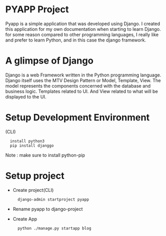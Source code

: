 # PYAPP Project

Pyapp is a simple application that was developed using Django. I created this application for my own documentation when starting to learn Django. for some reason compared to other programming languages, I really like and prefer to learn Python, and in this case the django framework.

# A glimpse of Django

Django is a web Framework written in the Python programming language. Django itself uses the MTV Design Pattern or Model, Template, View. The model represents the components concerned with the database and business logic. Templates related to UI. And View related to what will be displayed to the UI.

# Setup Development Environment

(CLI)

```
  install python3
  pip install djanggo

```

Note : make sure to install python-pip

# Setup project

- Create project(CLI)

  ```
    django-admin startproject pyapp

  ```

- Rename pyapp to django-project
- Create App

  ```
    python ./manage.py startapp blog

  ```
